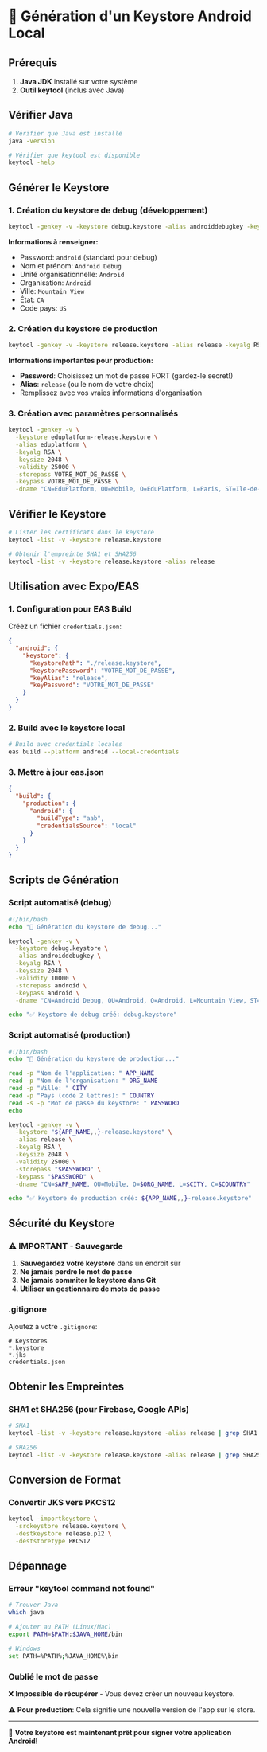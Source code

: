 # 🔐 Génération d'un Keystore Android Local

## Prérequis

1. **Java JDK** installé sur votre système
2. **Outil keytool** (inclus avec Java)

## Vérifier Java

```bash
# Vérifier que Java est installé
java -version

# Vérifier que keytool est disponible
keytool -help
```

## Générer le Keystore

### 1. Création du keystore de debug (développement)

```bash
keytool -genkey -v -keystore debug.keystore -alias androiddebugkey -keyalg RSA -keysize 2048 -validity 10000
```

**Informations à renseigner:**

- Password: `android` (standard pour debug)
- Nom et prénom: `Android Debug`
- Unité organisationnelle: `Android`
- Organisation: `Android`
- Ville: `Mountain View`
- État: `CA`
- Code pays: `US`

### 2. Création du keystore de production

```bash
keytool -genkey -v -keystore release.keystore -alias release -keyalg RSA -keysize 2048 -validity 25000
```

**Informations importantes pour production:**

- **Password**: Choisissez un mot de passe FORT (gardez-le secret!)
- **Alias**: `release` (ou le nom de votre choix)
- Remplissez avec vos vraies informations d'organisation

### 3. Création avec paramètres personnalisés

```bash
keytool -genkey -v \
  -keystore eduplatform-release.keystore \
  -alias eduplatform \
  -keyalg RSA \
  -keysize 2048 \
  -validity 25000 \
  -storepass VOTRE_MOT_DE_PASSE \
  -keypass VOTRE_MOT_DE_PASSE \
  -dname "CN=EduPlatform, OU=Mobile, O=EduPlatform, L=Paris, ST=Ile-de-France, C=FR"
```

## Vérifier le Keystore

```bash
# Lister les certificats dans le keystore
keytool -list -v -keystore release.keystore

# Obtenir l'empreinte SHA1 et SHA256
keytool -list -v -keystore release.keystore -alias release
```

## Utilisation avec Expo/EAS

### 1. Configuration pour EAS Build

Créez un fichier `credentials.json`:

```json
{
  "android": {
    "keystore": {
      "keystorePath": "./release.keystore",
      "keystorePassword": "VOTRE_MOT_DE_PASSE",
      "keyAlias": "release",
      "keyPassword": "VOTRE_MOT_DE_PASSE"
    }
  }
}
```

### 2. Build avec le keystore local

```bash
# Build avec credentials locales
eas build --platform android --local-credentials
```

### 3. Mettre à jour eas.json

```json
{
  "build": {
    "production": {
      "android": {
        "buildType": "aab",
        "credentialsSource": "local"
      }
    }
  }
}
```

## Scripts de Génération

### Script automatisé (debug)

```bash
#!/bin/bash
echo "🔐 Génération du keystore de debug..."

keytool -genkey -v \
  -keystore debug.keystore \
  -alias androiddebugkey \
  -keyalg RSA \
  -keysize 2048 \
  -validity 10000 \
  -storepass android \
  -keypass android \
  -dname "CN=Android Debug, OU=Android, O=Android, L=Mountain View, ST=CA, C=US"

echo "✅ Keystore de debug créé: debug.keystore"
```

### Script automatisé (production)

```bash
#!/bin/bash
echo "🔐 Génération du keystore de production..."

read -p "Nom de l'application: " APP_NAME
read -p "Nom de l'organisation: " ORG_NAME
read -p "Ville: " CITY
read -p "Pays (code 2 lettres): " COUNTRY
read -s -p "Mot de passe du keystore: " PASSWORD
echo

keytool -genkey -v \
  -keystore "${APP_NAME,,}-release.keystore" \
  -alias release \
  -keyalg RSA \
  -keysize 2048 \
  -validity 25000 \
  -storepass "$PASSWORD" \
  -keypass "$PASSWORD" \
  -dname "CN=$APP_NAME, OU=Mobile, O=$ORG_NAME, L=$CITY, C=$COUNTRY"

echo "✅ Keystore de production créé: ${APP_NAME,,}-release.keystore"
```

## Sécurité du Keystore

### ⚠️ **IMPORTANT - Sauvegarde**

1. **Sauvegardez votre keystore** dans un endroit sûr
2. **Ne jamais perdre le mot de passe**
3. **Ne jamais commiter le keystore dans Git**
4. **Utiliser un gestionnaire de mots de passe**

### .gitignore

Ajoutez à votre `.gitignore`:

```
# Keystores
*.keystore
*.jks
credentials.json
```

## Obtenir les Empreintes

### SHA1 et SHA256 (pour Firebase, Google APIs)

```bash
# SHA1
keytool -list -v -keystore release.keystore -alias release | grep SHA1

# SHA256
keytool -list -v -keystore release.keystore -alias release | grep SHA256
```

## Conversion de Format

### Convertir JKS vers PKCS12

```bash
keytool -importkeystore \
  -srckeystore release.keystore \
  -destkeystore release.p12 \
  -deststoretype PKCS12
```

## Dépannage

### Erreur "keytool command not found"

```bash
# Trouver Java
which java

# Ajouter au PATH (Linux/Mac)
export PATH=$PATH:$JAVA_HOME/bin

# Windows
set PATH=%PATH%;%JAVA_HOME%\bin
```

### Oublié le mot de passe

❌ **Impossible de récupérer** - Vous devez créer un nouveau keystore.

⚠️ **Pour production**: Cela signifie une nouvelle version de l'app sur le store.

---

🔐 **Votre keystore est maintenant prêt pour signer votre application Android!**
